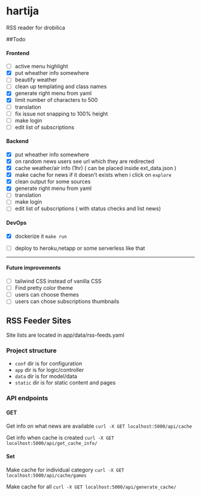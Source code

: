 # hartija

RSS reader for drobilica


##Todo
#### Frontend
- [ ] active menu highlight
- [x] put wheather info somewhere 
- [ ] beautify weather 
- [ ] clean up templating and class names
- [x] generate right menu from yaml
- [x] limit number of characters to 500
- [ ] translation
- [ ] fix issue not snapping to 100% height
- [ ] make login
- [ ] edit list of subscriptions

#### Backend
- [x] put wheather info somewhere
- [x] on random news users see url which they are redirected
- [x] cache weather/air info (1hr) ( can be placed inside ext_data.json )
- [x] make cache for news if it doesn't exists when i click on `explore`
- [x] clean output for some sources
- [x] generate right menu from yaml
- [ ] translation
- [ ] make login
- [ ] edit list of subscriptions ( with status checks and list news)

#### DevOps
- [x] dockerize it `make run`
- [ ] deploy to heroku,netapp or some serverless like that



* * *

#### Future improvements
- [ ] tailwind CSS instead of vanilla CSS
- [ ] Find pretty color theme
- [ ] users can choose themes
- [ ] users can chose subscriptions thumbnails

## RSS Feeder Sites
Site lists are located in app/data/rss-feeds.yaml

### Project structure

 - `conf` dir is for configuration
 - `app` dir is for logic/controller
 - `data` dir is for model/data
 - `static` dir is for static content and pages 

### API endpoints


#### GET

Get info on what news are available
`curl -X GET localhost:5000/api/cache`


Get info when cache is created
`curl -X GET localhost:5000/api/get_cache_info/`


#### Set
Make cache for individual category
`curl -X GET localhost:5000/api/cache/games`

Make cache for all 
`curl -X GET localhost:5000/api/generate_cache/`

